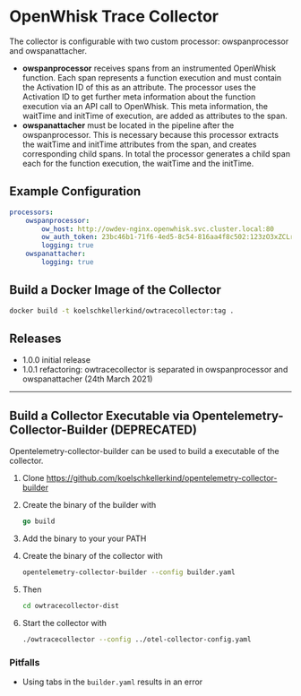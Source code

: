 # OpenWhisk Trace Collector

The collector is configurable with two custom processor: owspanprocessor and owspanattacher.

* __owspanprocessor__ receives spans from an instrumented OpenWhisk function. Each span represents a function execution and must contain the Activation ID of this as an attribute. The processor uses the Activation ID to get further meta information about the function execution via an API call to OpenWhisk. This meta information, the waitTime and initTime of execution, are added as attributes to the span.
* __owspanattacher__ must be located in the pipeline after the owspanprocessor. This is necessary because this processor extracts the waitTime and initTime attributes from the span, and creates corresponding child spans. In total the processor generates a child span each for the function execution, the waitTime and the initTime.

## Example Configuration

```yaml
processors:
    owspanprocessor:
        ow_host: http://owdev-nginx.openwhisk.svc.cluster.local:80
        ow_auth_token: 23bc46b1-71f6-4ed5-8c54-816aa4f8c502:123zO3xZCLrMN6v2BKK1dXYFpXlPkccOFqm12CdAsMgRU4VrNZ9lyGVCGuMDGIwP
        logging: true
    owspanattacher:
        logging: true
```

## Build a Docker Image of the Collector

```bash
docker build -t koelschkellerkind/owtracecollector:tag .
```

## Releases

* 1.0.0 initial release
* 1.0.1 refactoring: owtracecollector is separated in owspanprocessor and owspanattacher (24th March 2021)

---

## Build a Collector Executable via Opentelemetry-Collector-Builder (DEPRECATED)

Opentelemetry-collector-builder can be used to build a executable of the collector.

1. Clone <https://github.com/koelschkellerkind/opentelemetry-collector-builder>
2. Create the binary of the builder with

    ```go
    go build
    ```

3. Add the binary to your your PATH

4. Create the binary of the collector with

    ```bash
    opentelemetry-collector-builder --config builder.yaml
    ```

5. Then

    ```bash
    cd owtracecollector-dist
    ```

6. Start the collector with

    ```bash
    ./owtracecollector --config ../otel-collector-config.yaml  
    ```

### Pitfalls

* Using tabs in the `builder.yaml` results in an error
